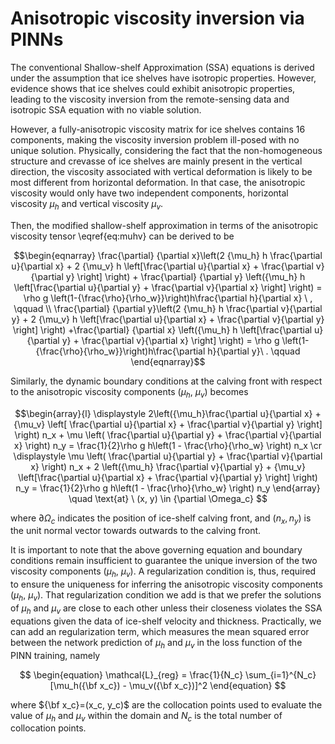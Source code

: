 # Anisotropic viscosity inversion via PINNs

The conventional Shallow-shelf Approximation (SSA) equations is derived under the assumption that ice shelves have 
isotropic properties. However, evidence shows that ice shelves could exhibit anisotropic properties, leading to 
the viscosity inversion from the remote-sensing data and isotropic SSA equation with no viable solution.

However, a fully-anisotropic viscosity matrix for ice shelves contains 16 components, making the viscosity
inversion problem ill-posed with no unique solution. Physically, considering the fact that the non-homogeneous
structure and crevasse of ice shelves are mainly present in the vertical direction, the viscosity associated 
with vertical deformation is likely to be most different from horizontal deformation. In that case, the 
anisotropic viscosity would only have two independent components, horizontal viscosity $\mu_h$ and vertical
viscosity $\mu_v$. 

Then, the modified shallow-shelf approximation in terms of the anisotropic viscosity tensor \eqref{eq:muhv} can be derived to be

$$\begin{eqnarray}
	 \frac{\partial} {\partial x}\left(2 {\mu_h} h \frac{\partial  u}{\partial x} + 2 {\mu_v} h \left[\frac{\partial  u}{\partial x}  + \frac{\partial  v}{\partial y} \right]  \right) 
	+ \frac{\partial} {\partial y} \left({\mu_h} h \left[\frac{\partial  u}{\partial y}  + \frac{\partial  v}{\partial x} \right]  \right)   = \rho g \left(1-{\frac{\rho}{\rho_w}}\right)h\frac{\partial h}{\partial x} \ , \qquad \\ 
	 \frac{\partial} {\partial y}\left(2 {\mu_h} h \frac{\partial  v}{\partial y} + 2 {\mu_v} h \left[\frac{\partial  u}{\partial x}  + \frac{\partial  v}{\partial y} \right]  \right)
  +\frac{\partial} {\partial x} \left({\mu_h} h \left[\frac{\partial  u}{\partial y}  + \frac{\partial  v}{\partial x} \right]  \right)  = \rho g \left(1-{\frac{\rho}{\rho_w}}\right)h\frac{\partial h}{\partial y}\ .   \qquad 
\end{eqnarray}$$

Similarly, the dynamic boundary conditions at the calving front with respect to the anisotropic viscosity components ($\mu_h$, $\mu_v$) becomes

$$\begin{array}{l}
\displaystyle 2\left({\mu_h}\frac{\partial u}{\partial x} + {\mu_v} \left[ \frac{\partial u}{\partial x} + \frac{\partial v}{\partial y} \right] \right) n_x 
	+ \mu \left( \frac{\partial u}{\partial y} + \frac{\partial v}{\partial x} \right) n_y 
 	= \frac{1}{2}\rho g h\left(1 - \frac{\rho}{\rho_w} \right)  n_x  \cr
\displaystyle  \mu \left( \frac{\partial u}{\partial y} + \frac{\partial v}{\partial x} \right) n_x  
	+ 2 \left({\mu_h} \frac{\partial v}{\partial y} + {\mu_v} \left[\frac{\partial u}{\partial x} + \frac{\partial v}{\partial y} \right] \right) n_y 
 	= \frac{1}{2}\rho g h\left(1 - \frac{\rho}{\rho_w} \right)  n_y
\end{array} \quad \text{at} \  (x, y) \in {\partial \Omega_c} $$

where $\partial \Omega_c$ indicates the position of ice-shelf calving front, and $(n_x, n_y)$ is the unit normal 
vector towards outwards to the calving front.

It is important to note that the above governing equation and boundary conditions remain insufficient to guarantee 
the unique inversion of the two viscosity components ($\mu_h$, $\mu_v$). A regularization condition is, thus, required 
to ensure the uniqueness for inferring the anisotropic viscosity components ($\mu_h$, $\mu_v$). That regularization
condition we add is that we prefer the solutions of $\mu_h$ and $\mu_v$ are close to each other unless their 
closeness violates the SSA equations given the data of ice-shelf velocity and thickness. Practically, we can add an 
regularization term, which measures the mean squared error between the network prediction of $\mu_h$ and $\mu_v$ in 
the loss function of the PINN training, namely

$$ \begin{equation}
    \mathcal{L}_{reg} = \frac{1}{N_c} \sum_{i=1}^{N_c} [\mu_h({\bf x_c}) - \mu_v({\bf x_c})]^2
\end{equation} $$

where ${\bf x_c}=(x_c, y_c)$ are the collocation points used to evaluate the value of $\mu_h$ and $\mu_v$ within the 
domain and $N_c$ is the total number of collocation points.
